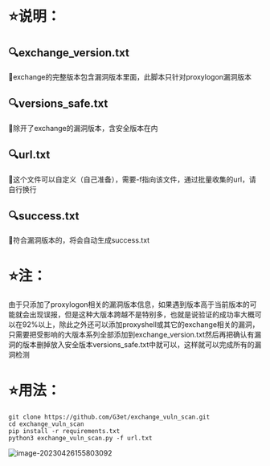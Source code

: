 # ⭐说明：

## 🔍exchange_version.txt

📝exchange的完整版本包含漏洞版本里面，此脚本只针对proxylogon漏洞版本

## 🔍versions_safe.txt

📝除开了exchange的漏洞版本，含安全版本在内

## 🔍url.txt

📝这个文件可以自定义（自己准备），需要-f指向该文件，通过批量收集的url，请自行换行

## 🔍success.txt

📝符合漏洞版本的，将会自动生成success.txt



# ⭐注：

由于只添加了proxylogon相关的漏洞版本信息，如果遇到版本高于当前版本的可能就会出现误报，但是这种大版本跨越不是特别多，也就是说验证的成功率大概可以在92%以上，除此之外还可以添加proxyshell或其它的exchange相关的漏洞，只需要把受影响的大版本系列全部添加到exchange_version.txt然后再把确认有漏洞的版本删掉放入安全版本versions_safe.txt中就可以，这样就可以完成所有的漏洞检测



# ⭐用法：

```
git clone https://github.com/G3et/exchange_vuln_scan.git
cd exchange_vuln_scan
pip install -r requirements.txt
python3 exchange_vuln_scan.py -f url.txt
```


![image-20230426155803092](https://user-images.githubusercontent.com/14963360/235289008-983a5060-ec6a-48b2-b1d7-aa50c343d598.png)



